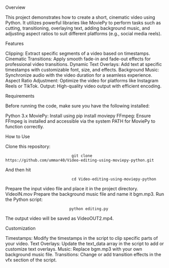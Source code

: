 Overview

This project demonstrates how to create a short, cinematic video using Python.
It utilizes powerful libraries like MoviePy to perform tasks such as cutting, transitioning, overlaying text, adding background music, and adjusting aspect ratios to suit different platforms (e.g., social media reels).
                                
Features

Clipping: Extract specific segments of a video based on timestamps.
Cinematic Transitions: Apply smooth fade-in and fade-out effects for professional video transitions.
Dynamic Text Overlays: Add text at specific timestamps with customizable font, size, and effects.
Background Music: Synchronize audio with the video duration for a seamless experience.
Aspect Ratio Adjustment: Optimize the video for platforms like Instagram Reels or TikTok.
Output: High-quality video output with efficient encoding.

Requirements

Before running the code, make sure you have the following installed:

Python 3.x
MoviePy: Install using pip install moviepy
FFmpeg: Ensure FFmpeg is installed and accessible via the system PATH for MoviePy to function correctly.

How to Use

Clone this repository:

                                 git clone https://github.com/ummar40/Video-editing-using-moviepy-python.git
And then hit	

                                 cd Video-editing-using-moviepy-python

Prepare the input video file and place it in the project directory. VideoIN.mov
Prepare the background music file and name it bgm.mp3.
Run the Python script:

                                python editing.py
																
The output video will be saved as VideoOUT2.mp4.

Customization

Timestamps: Modify the timestamps in the script to clip specific parts of your video.
Text Overlays: Update the text_data array in the script to add or customize text overlays.
Music: Replace bgm.mp3 with your own background music file.
Transitions: Change or add transition effects in the vfx section of the script.

